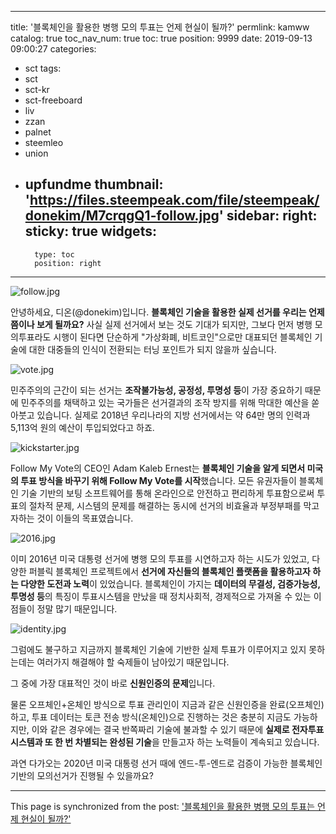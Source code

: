 
---
title: '블록체인을 활용한 병행 모의 투표는 언제 현실이 될까?'
permlink: kamww
catalog: true
toc_nav_num: true
toc: true
position: 9999
date: 2019-09-13 09:00:27
categories:
- sct
tags:
- sct
- sct-kr
- sct-freeboard
- liv
- zzan
- palnet
- steemleo
- union
- upfundme
thumbnail: 'https://files.steempeak.com/file/steempeak/donekim/M7crqgQ1-follow.jpg'
sidebar:
    right:
        sticky: true
widgets:
    -
        type: toc
        position: right
---


![follow.jpg](https://files.steempeak.com/file/steempeak/donekim/M7crqgQ1-follow.jpg)

안녕하세요, 디온(@donekim)입니다. **블록체인 기술을 활용한 실제 선거를 우리는 언제쯤이나 보게 될까요?** 사실 실제 선거에서 보는 것도 기대가 되지만, 그보다 먼저 병행 모의투표라도 시행이 된다면 단순하게 "가상화폐, 비트코인"으로만 대표되던 블록체인 기술에 대한 대중들의 인식이 전환되는 터닝 포인트가 되지 않을까 싶습니다.

![vote.jpg](https://files.steempeak.com/file/steempeak/donekim/NhsbHmf8-vote.jpg)

민주주의의 근간이 되는 선거는 **조작불가능성, 공정성, 투명성 등**이 가장 중요하기 때문에 민주주의를 채택하고 있는 국가들은 선거결과의 조작 방지를 위해 막대한 예산을 쏟아붓고 있습니다. 실제로 2018년 우리나라의 지방 선거에서는 약 64만 명의 인력과 5,113억 원의 예산이 투입되었다고 하죠.

 ![kickstarter.jpg](https://files.steempeak.com/file/steempeak/donekim/4Qz5qElF-kickstarter.jpg)

Follow My Vote의 CEO인 Adam Kaleb Ernest는 **블록체인 기술을 알게 되면서 미국의 투표 방식을 바꾸기 위해 Follow My Vote를 시작**했습니다. 모든 유권자들이 블록체인 기술 기반의 보팅 소프트웨어를 통해 온라인으로 안전하고 편리하게 투표함으로써 투표의 절차적 문제, 시스템의 문제를 해결하는 동시에 선거의 비효율과 부정부패를 막고자하는 것이 이들의 목표였습니다.

![2016.jpg](https://files.steempeak.com/file/steempeak/donekim/JN3Jzzs5-2016.jpg)

이미 2016년 미국 대통령 선거에 병행 모의 투표를 시연하고자 하는 시도가 있었고, 다양한 퍼블릭 블록체인 프로젝트에서 **선거에 자신들의 블록체인 플랫폼을 활용하고자 하는 다양한 도전과 노력**이 있었습니다. 블록체인이 가지는 **데이터의 무결성, 검증가능성, 투명성 등**의 특징이 투표시스템을 만났을 때 정치사회적, 경제적으로 가져올 수 있는 이점들이 정말 많기 때문입니다. 

![identity.jpg](https://files.steempeak.com/file/steempeak/donekim/nKJJrl7U-identity.jpg)

그럼에도 불구하고 지금까지 블록체인 기술에 기반한 실제 투표가 이루어지고 있지 못하는데는 여러가지 해결해야 할 숙제들이 남아있기 때문입니다. 

그 중에 가장 대표적인 것이 바로 **신원인증의 문제**입니다. 

물론 오프체인+온체인 방식으로 투표 관리인이 지금과 같은 신원인증을 완료(오프체인)하고, 투표 데이터는 토큰 전송 방식(온체인)으로 진행하는 것은 충분히 지금도 가능하지만, 이와 같은 경우에는 결국 반쪽짜리 기술에 불과할 수 있기 때문에 **실제로 전자투표 시스템과 또 한 번 차별되는 완성된 기술**을 만들고자 하는 노력들이 계속되고 있습니다.

과연 다가오는 2020년 미국 대통령 선거 때에 엔드-투-엔드로 검증이 가능한 블록체인 기반의 모의선거가 진행될 수 있을까요? 



- - -

This page is synchronized from the post: ['블록체인을 활용한 병행 모의 투표는 언제 현실이 될까?'](https://steemit.com/@donekim/kamww)
